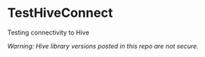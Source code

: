 # TestHiveConnect
Testing connectivity to Hive

*Warning: Hive library versions posted in this repo are not secure.*
